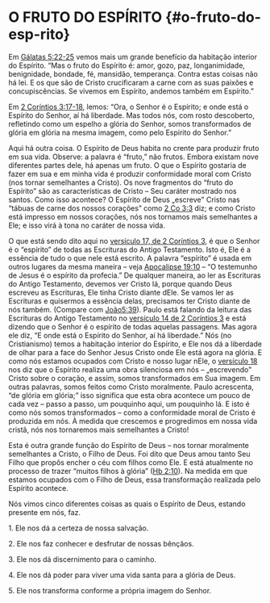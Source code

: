 # O FRUTO DO ESPÍRITO {#o-fruto-do-esp-rito}

Em [Gálatas 5:22-25](http://bibliaonline.com.br/acf/gl/5/22-25) vemos mais um grande benefício da habitação interior do Espírito. “Mas o fruto do Espírito é: amor, gozo, paz, longanimidade, benignidade, bondade, fé, mansidão, temperança. Contra estas coisas não há lei. E os que são de Cristo crucificaram a carne com as suas paixões e concupiscências. Se vivemos em Espírito, andemos também em Espírito.”

Em [2 Coríntios 3:17-18](http://bibliaonline.com.br/acf/2co/3/17-18), lemos: “Ora, o Senhor é o Espírito; e onde está o Espírito do Senhor, aí há liberdade. Mas todos nós, com rosto descoberto, refletindo como um espelho a glória do Senhor, somos transformados de glória em glória na mesma imagem, como pelo Espírito do Senhor.”

Aqui há outra coisa. O Espírito de Deus habita no crente para produzir fruto em sua vida. Observe: a palavra é “fruto,” não frutos. Embora existam nove diferentes partes dele, há apenas um fruto. O que o Espírito gostaria de fazer em sua e em minha vida é produzir conformidade moral com Cristo (nos tornar semelhantes a Cristo). Os nove fragmentos do “fruto do Espírito” são as características de Cristo – Seu caráter mostrado nos santos. Como isso acontece? O Espírito de Deus „escreve&quot; Cristo nas “tábuas de carne dos nossos corações” como [2 Co 3:3](http://bibliaonline.com.br/acf/2co/3/3) diz; e como Cristo está impresso em nossos corações, nós nos tornamos mais semelhantes a Ele; e isso virá à tona no caráter de nossa vida.

O que está sendo dito aqui no [versículo 17, de 2 Coríntios 3](http://bibliaonline.com.br/acf/2co/3/17), é que o Senhor é o “espírito” de todas as Escrituras do Antigo Testamento. Isto é, Ele é a essência de tudo o que nele está escrito. A palavra “espírito” é usada em outros lugares da mesma maneira – veja [Apocalipse 19:10](http://bibliaonline.com.br/acf/ap/19/10) – “O testemunho de Jesus é o espírito da profecia.” De qualquer maneira, ao ler as Escrituras do Antigo Testamento, devemos ver Cristo lá, porque quando Deus escreveu as Escrituras, Ele tinha Cristo diante dEle. Se vamos ler as Escrituras e quisermos a essência delas, precisamos ter Cristo diante de nós também. (Compare com [João5:39](http://bibliaonline.com.br/acf/jo/5/39)). Paulo está falando da leitura das Escrituras do Antigo Testamento no [versículo 14 de 2 Coríntios 3](http://bibliaonline.com.br/acf/2co/3/14) e está dizendo que o Senhor é o espírito de todas aquelas passagens. Mas agora ele diz, “E onde está o Espírito do Senhor, aí há liberdade.” Nós (no Cristianismo) temos a habitação interior do Espírito, e Ele nos dá a liberdade de olhar para a face do Senhor Jesus Cristo onde Ele está agora na glória. E como nós estamos ocupados com Cristo e nosso lugar nEle, o [versículo 18](http://bibliaonline.com.br/acf/2co/3/18) nos diz que o Espírito realiza uma obra silenciosa em nós – „escrevendo&quot; Cristo sobre o coração, e assim, somos transformados em Sua imagem. Em outras palavras, somos feitos como Cristo moralmente. Paulo acrescenta, “de glória em glória;” isso significa que esta obra acontece um pouco de cada vez – passo a passo, um pouquinho aqui, um pouquinho lá. E isto é como nós somos transformados – como a conformidade moral de Cristo é produzida em nós. À medida que crescemos e progredimos em nossa vida cristã, nós nos tornaremos mais semelhantes a Cristo!

Esta é outra grande função do Espírito de Deus – nos tornar moralmente semelhantes a Cristo, o Filho de Deus. Foi dito que Deus amou tanto Seu Filho que propôs encher o céu com filhos como Ele. E está atualmente no processo de trazer “muitos filhos à glória” ([Hb 2:10](http://bibliaonline.com.br/acf/hb/2/10)). Na medida em que estamos ocupados com o Filho de Deus, essa transformação realizada pelo Espírito acontece.

Nós vimos cinco diferentes coisas as quais o Espírito de Deus, estando presente em nós, faz.

1\. Ele nos dá a certeza de nossa salvação.

2\. Ele nos faz conhecer e desfrutar de nossas bênçãos.

3\. Ele nos dá discernimento para o caminho.

4\. Ele nos dá poder para viver uma vida santa para a glória de Deus.

5\. Ele nos transforma conforme a própria imagem do Senhor.